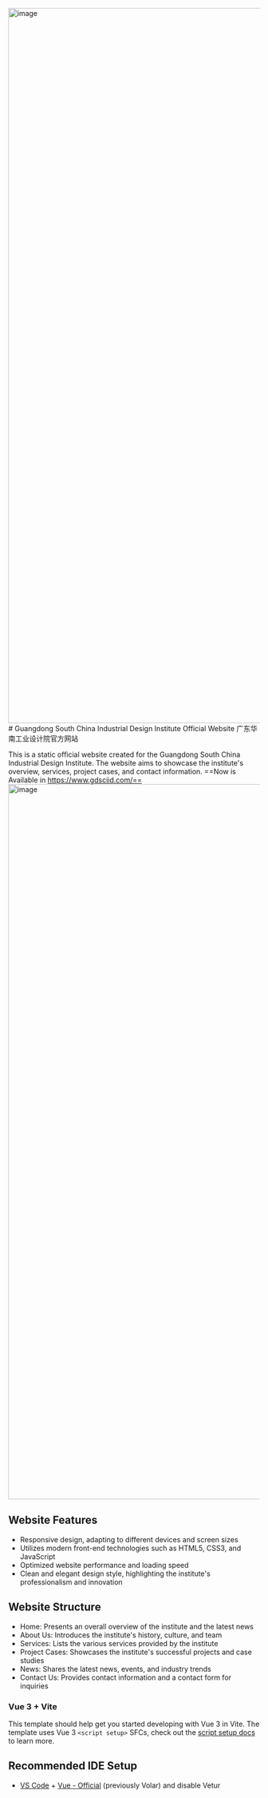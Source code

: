 <img width="1432" alt="image" src="https://github.com/user-attachments/assets/1097911b-7f6b-413f-b5fe-2d788ca48e42"># Guangdong South China Industrial Design Institute Official Website 广东华南工业设计院官方网站

This is a static official website created for the Guangdong South China Industrial Design Institute. The website aims to showcase the institute's overview, services, project cases, and contact information.
==Now is Available in https://www.gdsciid.com/==
<img width="1432" alt="image" src="https://github.com/user-attachments/assets/f78c6020-a7c8-421a-9e42-445850bb22a3">


## Website Features

- Responsive design, adapting to different devices and screen sizes
- Utilizes modern front-end technologies such as HTML5, CSS3, and JavaScript
- Optimized website performance and loading speed
- Clean and elegant design style, highlighting the institute's professionalism and innovation

## Website Structure

- Home: Presents an overall overview of the institute and the latest news
- About Us: Introduces the institute's history, culture, and team
- Services: Lists the various services provided by the institute
- Project Cases: Showcases the institute's successful projects and case studies
- News: Shares the latest news, events, and industry trends
- Contact Us: Provides contact information and a contact form for inquiries

### Vue 3 + Vite

This template should help get you started developing with Vue 3 in Vite. The template uses Vue 3 `<script setup>` SFCs, check out the [script setup docs](https://v3.vuejs.org/api/sfc-script-setup.html#sfc-script-setup) to learn more.

## Recommended IDE Setup

- [VS Code](https://code.visualstudio.com/) + [Vue - Official](https://marketplace.visualstudio.com/items?itemName=Vue.volar) (previously Volar) and disable Vetur
